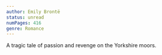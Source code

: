 ```yaml
---
author: Emily Brontë
status: unread
numPages: 416
genre: Romance
---
```


A tragic tale of passion and revenge on the Yorkshire moors.
